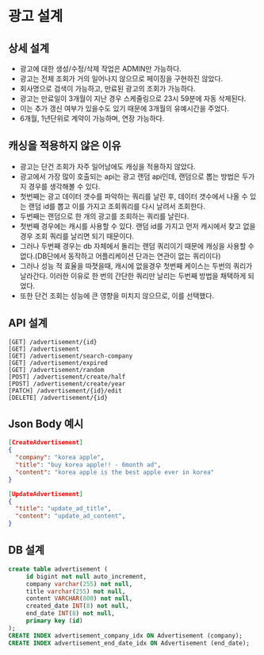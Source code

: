 # 광고 설계

## 상세 설계
* 광고에 대한 생성/수정/삭제 작업은 ADMIN만 가능하다.
* 광고는 전체 조회가 거의 일어나지 않으므로 페이징을 구현하진 않았다.
* 회사명으로 검색이 가능하고, 만료된 광고의 조회가 가능하다.
* 광고는 만료일이 3개월이 지난 경우 스케줄링으로 23시 59분에 자동 삭제된다.
* 이는 추가 갱신 여부가 있을수도 있기 때문에 3개월의 유예시간을 주었다.
* 6개월, 1년단위로 계약이 가능하며, 연장 가능하다.

## 캐싱을 적용하지 않은 이유
* 광고는 단건 조회가 자주 일어남에도 캐싱을 적용하지 않았다.
* 광고에서 가장 많이 호출되는 api는 광고 랜덤 api인데, 랜덤으로 뽑는 방법은 두가지 경우를 생각해볼 수 있다.
* 첫번째는 광고 데이터 갯수를 파악하는 쿼리를 날린 후, 데이터 갯수에서 나올 수 있는 랜덤 id를 뽑고 이를 가지고 조회쿼리를 다시 날려서 조회한다.
* 두번째는 랜덤으로 한 개의 광고를 조회하는 쿼리를 날린다.
* 첫번째 경우에는 캐시를 사용할 수 있다. 랜덤 id를 가지고 먼저 캐시에서 찾고 없을 경우 조회 쿼리를 날리면 되기 때문이다.
* 그러나 두번째 경우는 db 자체에서 돌리는 랜덤 쿼리이기 때문에 캐싱을 사용할 수 없다.(DB단에서 동작하고 어플리케이션 단과는 연관이 없는 쿼리이다)
* 그러나 성능 적 효율을 따졋을때, 캐시에 없을경우 첫번째 케이스는 두번의 쿼리가 날라간다. 이러한 이유로 한 번의 간단한 쿼리만 날리는 두번째 방법을 채택하게 되었다.
* 또한 단건 조회는 성능에 큰 영향을 미치지 않으므로, 이를 선택했다.

## API 설계
```
[GET] /advertisement/{id}
[GET] /advertisement
[GET] /advertisement/search-company
[GET] /advertisement/expired
[GET] /advertisement/random
[POST] /advertisement/create/half
[POST] /advertisement/create/year
[PATCH] /advertisement/{id}/edit
[DELETE] /advertisement/{id}
```

## Json Body 예시
```json
[CreateAdvertisement]
{
  "company": "korea apple",
  "title": "buy korea apple!! - 6month ad",
  "content": "korea apple is the best apple ever in korea"
}

[UpdateAdvertisement]
{
  "title": "update_ad_title",
  "content": "update_ad_content",
}
```

## DB 설계
```sql
create table advertisement (
     id bigint not null auto_increment,
     company varchar(255) not null,
     title varchar(255) not null,
     content VARCHAR(800) not null,
     created_date INT(8) not null,
     end_date INT(8) not null,
     primary key (id)
);
CREATE INDEX advertisement_company_idx ON Advertisement (company);
CREATE INDEX advertisement_end_date_idx ON Advertisement (end_date);
```
